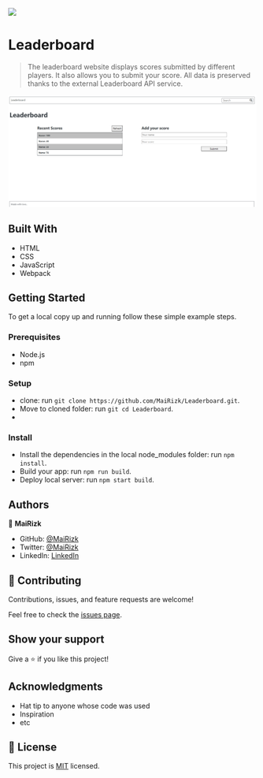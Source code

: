 ![](https://img.shields.io/badge/Microverse-blueviolet)

# Leaderboard

> The leaderboard website displays scores submitted by different players. It also allows you to submit your score. All data is preserved thanks to the external Leaderboard API service.

![screenshot (TBA)](\src\readme.PNG)


## Built With

- HTML
- CSS
- JavaScript
- Webpack


## Getting Started

To get a local copy up and running follow these simple example steps.

### Prerequisites

- Node.js
- npm

### Setup

- clone: run ```git clone https://github.com/MaiRizk/Leaderboard.git```.
- Move to cloned folder: run ```git cd Leaderboard```.
- 
### Install

- Install the dependencies in the local node_modules folder: run ```npm install```.
- Build your app: run ```npm run build```.
- Deploy local server: run ```npm start build```.


## Authors

👤 **MaiRizk**

- GitHub: [@MaiRizk](https://github.com/MaiRizk)
- Twitter: [@MaiRizk](https://twitter.com/MaiRizk16)
- LinkedIn: [LinkedIn](https://www.linkedin.com/in/mai-rizk-252722188/)

## 🤝 Contributing

Contributions, issues, and feature requests are welcome!

Feel free to check the [issues page](../../issues/).

## Show your support

Give a ⭐️ if you like this project!

## Acknowledgments

- Hat tip to anyone whose code was used
- Inspiration
- etc

## 📝 License

This project is [MIT](./MIT.md) licensed.

